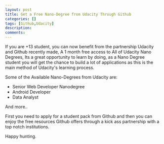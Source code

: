 ```yaml
---
layout: post
title: Get a Free Nano-Degree from Udacity Through Github
categories: []
tags: [Github,Udacity]
description: 
comments:
---
```

<p>
If you are +13 student, you can now benefit from the partnership Udacity and Github recently made, A 1 month free access to All of Udacity Nano Degrees, Its a great opportunity to learn by doing, as a Nano Degree student you will get the chance to build a lot of applications as this is the main method of Udacity's learning process.
</p>
<p>
	Some of the Available Nano-Degrees from Udacity are:
	<ul>
		<li>Senior Web Developer Nanodegree</li>
		<li>Android Developer </li>
		<li>Data Analyst</li>
	</ul>
	And more..
</p>
<p>
	First you need to apply for a student pack from Github and then you can enjoy the free resources Github offers through a kick ass partnership with a top notch institutions.
</p>
Happy hunting.

